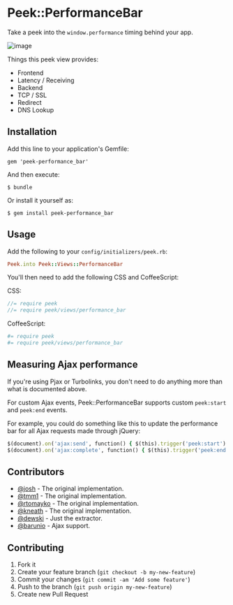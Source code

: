 # Peek::PerformanceBar

Take a peek into the `window.performance` timing behind your app.

![image](https://f.cloud.github.com/assets/79995/268624/14d9df90-8f47-11e2-9718-111c7c367974.png)

Things this peek view provides:

- Frontend
- Latency / Receiving
- Backend
- TCP / SSL
- Redirect
- DNS Lookup

## Installation

Add this line to your application's Gemfile:

    gem 'peek-performance_bar'

And then execute:

    $ bundle

Or install it yourself as:

    $ gem install peek-performance_bar

## Usage

Add the following to your `config/initializers/peek.rb`:

```ruby
Peek.into Peek::Views::PerformanceBar
```

You'll then need to add the following CSS and CoffeeScript:

CSS:

```scss
//= require peek
//= require peek/views/performance_bar
```

CoffeeScript:

```coffeescript
#= require peek
#= require peek/views/performance_bar
```

## Measuring Ajax performance

If you're using Pjax or Turbolinks, you don't need to do anything more than
what is documented above.

For custom Ajax events, Peek::PerformanceBar supports custom `peek:start` and
`peek:end` events.

For example, you could do something like this to update the performance bar
for all Ajax requests made through jQuery:

```ruby
$(document).on('ajax:send', function() { $(this).trigger('peek:start') })
$(document).on('ajax:complete', function() { $(this).trigger('peek:end') })
```

## Contributors

- [@josh](https://github.com/josh) - The original implementation.
- [@tmm1](https://github.com/tmm1) - The original implementation.
- [@rtomayko](https://github.com/rtomayko) - The original implementation.
- [@kneath](https://github.com/kneath) - The original implementation.
- [@dewski](https://github.com/dewski) - Just the extractor.
- [@barunio](https://github.com/barunio) - Ajax support.

## Contributing

1. Fork it
2. Create your feature branch (`git checkout -b my-new-feature`)
3. Commit your changes (`git commit -am 'Add some feature'`)
4. Push to the branch (`git push origin my-new-feature`)
5. Create new Pull Request
